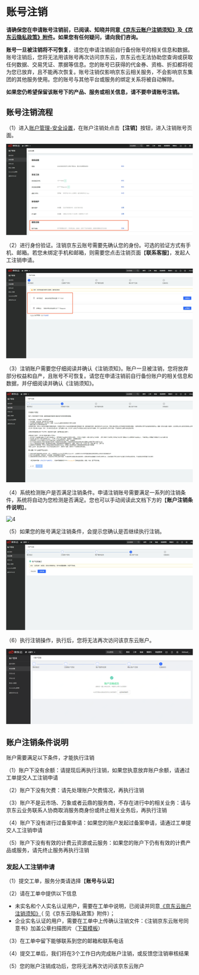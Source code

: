 # 账号注销
**请确保您在申请账号注销前，已阅读、知晓并同意[《京东云账户注销须知》](https://docs.jdcloud.com/cn/account-management/account-revocation-notice)及[《京东云隐私政策》附件](https://docs.jdcloud.com/cn/platform-agreement/privacy-policy)。如果您有任何疑问，请向我们咨询。**

**账号一旦被注销将不可恢复**，请您在申请注销前自行备份账号的相关信息和数据。账号注销后，您将无法用该账号再次访问京东云，京东云也无法协助您查询或获取任何数据、交易凭证、票据等信息。您的账号已获得的代金券、资格、折扣都将视为您已放弃，且不能再次恢复。账号注销仅影响京东云相关服务，不会影响京东集团的其他服务使用。您的账号与其他平台或服务的绑定关系将被自动解除。

**如果您仍希望保留该账号下的产品、服务或相关信息，请不要申请账号注销。**

## 账号注销流程

（1）进入[账户管理-安全设置](https://uc.jdcloud.com/account/security-settings)，在账户注销处点击【**注销**】按钮，进入注销账号页面。

![1](../../../image/User/Account-Mgmt/Revocation/1.png)

（2）进行身份验证。注销京东云账号需要先确认您的身份。可选的验证方式有手机、邮箱。若您未绑定手机和邮箱，则需要您点击注销页面【**联系客服**】，发起人工注销申请。

![2](../../../image/User/Account-Mgmt/Revocation/2.png)

（3）注销账户需要您仔细阅读并确认《注销须知》。账户一旦被注销，您将放弃部分权益和自产，且账号不可恢复。请您在申请注销前自行备份账户的相关信息和数据，并仔细阅读并确认《注销须知》。

![3](../../../image/User/Account-Mgmt/Revocation/phone2.png)

（4）系统检测账户是否满足注销条件。申请注销账号需要满足一系列的注销条件，系统将自动为您检测是否满足。您也可以手动阅读此文档下方的【**账户注销条件说明**】。

![4](../../../image/User/Account-Mgmt/4-checking.png)

（5）如果您的账号满足注销条件，会提示您确认是否继续执行注销。

![5](../../../image/User/Account-Mgmt/Revocation/phone3.png)

（6）执行注销操作，执行后，您将无法再次访问该京东云账户。

![6](../../../image/User/Account-Mgmt/Revocation/3.png)

## 账户注销条件说明

账户需要满足以下条件，才能执行注销

（1）账户下没有余额：请提现后再执行注销，如果您执意放弃账户余额，请通过工单提交人工注销申请

（2）账户下没有欠费：请先处理账户欠费情况，再执行注销

（3）账户不是云市场、万象或者云鼎的服务商，不存在进行中的相关业务：请与京东云业务联系人协商取消服务商身份或终止相关业务后，再执行注销

（4）账户下没有进行过备案申请：如果您的账户发起过备案申请，请通过工单提交人工注销申请

（5）账户下没有有效的计费云资源或云服务：如果您的账户下仍有有效的计费产品或服务，请先终止服务再执行注销

### 发起人工注销申请

（1）提交工单，服务分类请选择【**账号与认证**】

（2）请在工单中提供以下信息

* 未实名和个人实名认证用户，需要在工单中说明，已阅读并同意[《京东云账户注销须知》](https://docs.jdcloud.com/platform-agreement/privacy-policy)（ 见《京东云隐私政策》附件）；
* 企业实名认证的用户，需要在工单中上传确认注销文件：《注销京东云账号同意书》加盖公章扫描图片（[下载模板](https://docs-downloads.oss.cn-north-1.jcloudcs.com/%25E6%25B3%25A8%25E9%2594%2580%25E4%25BA%25AC%25E4%25B8%259C%25E4%25BA%2591%25E8%25B4%25A6%25E5%258F%25B7%25E5%2590%258C%25E6%2584%258F%25E4%25B9%25A6.docx)）

（3）在工单中留下能够联系到您的邮箱和联系电话

（4）提交工单后，我们将在3个工作日内完成账户注销，或反馈您注销审核结果

（5）您的账户注销成功后，您将无法再次访问该京东云账户
